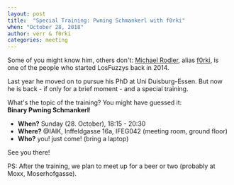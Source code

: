 ```yaml
---
layout: post
title:  "Special Training: Pwning Schmankerl with f0rki"
when: "October 28, 2018"
author: verr & f0rki
categories: meeting
---
```


Some of you might know him, others don't: [Michael Rodler](https://www.syssec.wiwi.uni-due.de/team/michael-rodler/), alias [f0rki](https://f0rki.at/), is one of the people who started LosFuzzys back in 2014.

Last year he moved on to pursue his PhD at Uni Duisburg-Essen.
But now he is back - if only for a brief moment - and a special training.

What's the topic of the training? You might have guessed it:  
**Binary Pwning Schmankerl**!

* **When?** Sunday (28. October), 18:15 - 20:30
* **Where?** @IAIK, Inffeldgasse 16a, IFEG042 (meeting room, ground floor)
* **Who?** you! just come! (bring a laptop)


See you there!

PS: After the training, we plan to meet up for a beer or two (probably at Moxx, Moserhofgasse).
